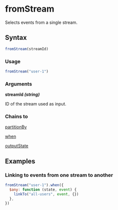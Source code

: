 # fromStream

Selects events from a single stream.

## Syntax

```js
fromStream(streamId)
```

### Usage

```js
fromStream("user-1")
```

### Arguments

**streamId _(string)_**

ID of the stream used as input.

### Chains to

[partitionBy](../transformations/partitionBy.md)

[when](../filters/when.md)

[outputState](../outputs/outputState.md)

## Examples

### Linking to events from one stream to another

```js
fromStream("user-1").when({
  $any: function (state, event) {
    linkTo("all-users", event, {})
  },
})
```
